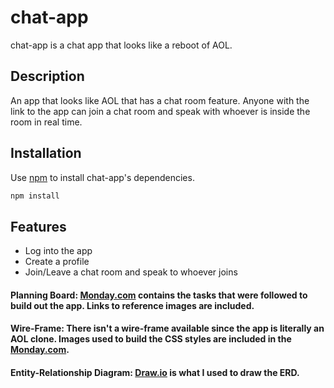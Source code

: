 # chat-app

chat-app is a chat app that looks like a reboot of AOL.

## Description

An app that looks like AOL that has a chat room feature. Anyone with the link to the app can join a chat room and speak with whoever is inside the room in real time.

## Installation

Use [npm](https://docs.npmjs.com/about-npm) to install chat-app's dependencies.

```bash
npm install
```

## Features

* Log into the app
* Create a profile
* Join/Leave a chat room and speak to whoever joins

#### Planning Board: [Monday.com](https://ms-team273616.monday.com/boards/5931763524) contains the tasks that were followed to build out the app. Links to reference images are included. 

#### Wire-Frame: There isn't a wire-frame available since the app is literally an AOL clone. Images used to build the CSS styles are included in the [Monday.com](https://ms-team273616.monday.com/boards/5931763524).

#### Entity-Relationship Diagram: [Draw.io](https://app.diagrams.net/#G1_etMieuwQeQTugrB8fJIQCbkxEMT8Bog) is what I used to draw the ERD. 